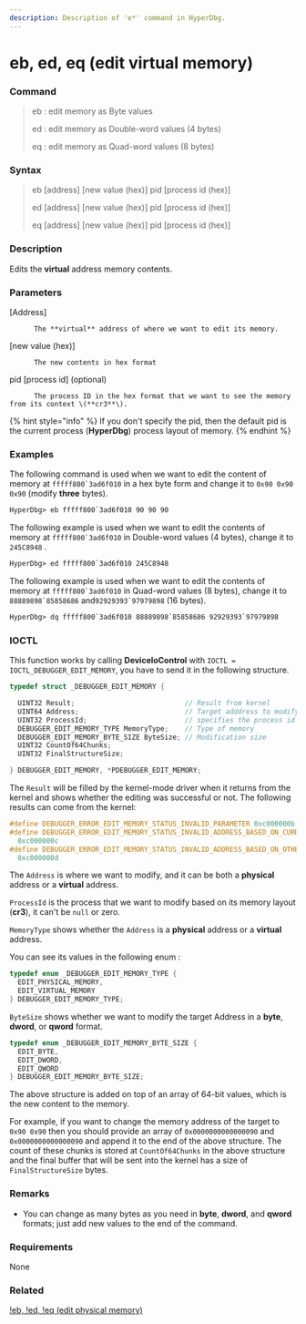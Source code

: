 ```yaml
---
description: Description of 'e*' command in HyperDbg.
---
```


# eb, ed, eq \(edit virtual memory\)

### Command

> eb : edit memory as Byte values
>
> ed : edit memory as Double-word values \(4 bytes\)
>
> eq : edit memory as Quad-word values \(8 bytes\)

### Syntax

> eb \[address\] \[new value \(hex\)\] pid \[process id \(hex\)\]
>
> ed \[address\] \[new value \(hex\)\] pid \[process id \(hex\)\]
>
> eq \[address\] \[new value \(hex\)\] pid \[process id \(hex\)\]

### Description

Edits the **virtual** address memory contents.

### Parameters

\[Address\]

          The **virtual** address of where we want to edit its memory.

\[new value \(hex\)\]

          The new contents in hex format

pid \[process id\]  \(optional\)

          The process ID in the hex format that we want to see the memory from its context \(**cr3**\).

{% hint style="info" %}
If you don't specify the pid, then the default pid is the current process \(**HyperDbg**\) process layout of memory.
{% endhint %}

### Examples

The following command is used when we want to edit the content of memory at ``fffff800`3ad6f010`` in a hex byte form and change it to `0x90 0x90 0x90` \(modify **three** bytes\).

```diff
HyperDbg> eb fffff800`3ad6f010 90 90 90
```

The following example is used when we want to edit the contents of memory at ``fffff800`3ad6f010`` in Double-word values \(4 bytes\), change it to `245C8948` .

```diff
HyperDbg> ed fffff800`3ad6f010 245C8948
```

The following example is used when we want to edit the contents of memory at ``fffff800`3ad6f010`` in Quad-word values \(8 bytes\), change it to ``88889898`85858686``  and``92929393`97979898`` \(16 bytes\).

```diff
HyperDbg> dq fffff800`3ad6f010 88889898`85858686 92929393`97979898
```

### IOCTL

This function works by calling **DeviceIoControl** with `IOCTL = IOCTL_DEBUGGER_EDIT_MEMORY`, you have to send it in the following structure.

```c
typedef struct _DEBUGGER_EDIT_MEMORY {

  UINT32 Result;                           // Result from kernel
  UINT64 Address;                          // Target adddress to modify
  UINT32 ProcessId;                        // specifies the process id
  DEBUGGER_EDIT_MEMORY_TYPE MemoryType;    // Type of memory
  DEBUGGER_EDIT_MEMORY_BYTE_SIZE ByteSize; // Modification size
  UINT32 CountOf64Chunks;
  UINT32 FinalStructureSize;

} DEBUGGER_EDIT_MEMORY, *PDEBUGGER_EDIT_MEMORY;
```

The `Result` will be filled by the kernel-mode driver when it returns from the kernel and shows whether the editing was successful or not. The following results can come from the kernel:

```c
#define DEBUGGER_ERROR_EDIT_MEMORY_STATUS_INVALID_PARAMETER 0xc000000b
#define DEBUGGER_ERROR_EDIT_MEMORY_STATUS_INVALID_ADDRESS_BASED_ON_CURRENT_PROCESS \
  0xc000000c
#define DEBUGGER_ERROR_EDIT_MEMORY_STATUS_INVALID_ADDRESS_BASED_ON_OTHER_PROCESS \
  0xc000000d
```

 The `Address` is where we want to modify, and it can be both a **physical** address or a **virtual** address.

`ProcessId` is the process that we want to modify based on its memory layout \(**cr3**\), it can't be `null` or zero.

`MemoryType` shows whether the `Address` is a **physical** address or a **virtual** address.

You can see its values in the following enum :

```c
typedef enum _DEBUGGER_EDIT_MEMORY_TYPE {
  EDIT_PHYSICAL_MEMORY,
  EDIT_VIRTUAL_MEMORY
} DEBUGGER_EDIT_MEMORY_TYPE;
```

`ByteSize` shows whether we want to modify the target Address in a **byte**, **dword**, or **qword** format. 

```c
typedef enum _DEBUGGER_EDIT_MEMORY_BYTE_SIZE {
  EDIT_BYTE,
  EDIT_DWORD,
  EDIT_QWORD
} DEBUGGER_EDIT_MEMORY_BYTE_SIZE;
```

The above structure is added on top of an array of 64-bit values, which is the new content to the memory. 

For example, if you want to change the memory address of  the target to `0x90 0x90` then you should provide an array of `0x0000000000000090` and `0x0000000000000090` and append it to the end of the above structure. The count of these chunks is stored at `CountOf64Chunks` in the above structure and the final buffer that will be sent into the kernel has a size of `FinalStructureSize` bytes. 

### **Remarks**

* You can change as many bytes as you need in **byte**, **dword**, and **qword** formats; just add new values to the end of the command. 

### Requirements

None

### Related

[!eb, !ed, !eq \(edit physical memory\)](https://docs.hyperdbg.com/commands/extension-commands/e)

